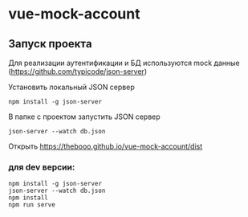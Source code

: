 # vue-mock-account

## Запуск проекта

Для реализации аутентификации и БД используются mock данные (https://github.com/typicode/json-server)

Установить локальный JSON сервер
```
npm install -g json-server
```
В папке с проектом запустить JSON сервер
```
json-server --watch db.json
```
Открыть https://thebooo.github.io/vue-mock-account/dist

### для dev версии:
```
npm install -g json-server
json-server --watch db.json
npm install
npm run serve
```
